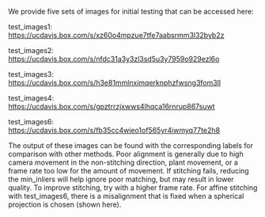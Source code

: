 We provide five sets of images for initial testing that can be accessed here:

test_images1: https://ucdavis.box.com/s/xz60o4mpzue7tfe7aabsrmm3l32byb2z

test_images2: https://ucdavis.box.com/s/nfdc31a3y3zl3sd5u3y7959o929ezl6o

test_images3: https://ucdavis.box.com/s/h3e81mmlnximqerknphzfwsng3fom3ll

test_images4: https://ucdavis.box.com/s/gpztrrzjxwws4lhqca16rnrup867suwt

test_images6: https://ucdavis.box.com/s/fb35cc4wieo1of565yr4iwmyq77te2h8



The output of these images can be found with the corresponding labels for comparison with other methods. Poor alignment is generally due to high camera movement in the non-stitching direction, plant movement, or a frame rate too low for the amount of movement. If stitching fails, reducing the min_inliers will help ignore poor matching, but may result in lower quality. To improve stitching, try with a higher frame rate. For affine stitching with test_images6, there is a misalignment that is fixed when a spherical projection is chosen (shown here).
